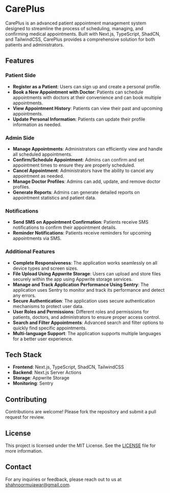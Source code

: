 # CarePlus

CarePlus is an advanced patient appointment management system designed to streamline the process of scheduling, managing, and confirming medical appointments. Built with Next.js, TypeScript, ShadCN, and TailwindCSS, CarePlus provides a comprehensive solution for both patients and administrators.

## Features

### Patient Side
- **Register as a Patient**: Users can sign up and create a personal profile.
- **Book a New Appointment with Doctor**: Patients can schedule appointments with doctors at their convenience and can book multiple appointments.
- **View Appointment History**: Patients can view their past and upcoming appointments.
- **Update Personal Information**: Patients can update their profile information as needed.

### Admin Side
- **Manage Appointments**: Administrators can efficiently view and handle all scheduled appointments.
- **Confirm/Schedule Appointment**: Admins can confirm and set appointment times to ensure they are properly scheduled.
- **Cancel Appointment**: Administrators have the ability to cancel any appointment as needed.
- **Manage Doctor Profiles**: Admins can add, update, and remove doctor profiles.
- **Generate Reports**: Admins can generate detailed reports on appointment statistics and patient data.

### Notifications
- **Send SMS on Appointment Confirmation**: Patients receive SMS notifications to confirm their appointment details.
- **Reminder Notifications**: Patients receive reminders for upcoming appointments via SMS.

### Additional Features
- **Complete Responsiveness**: The application works seamlessly on all device types and screen sizes.
- **File Upload Using Appwrite Storage**: Users can upload and store files securely within the app using Appwrite storage services.
- **Manage and Track Application Performance Using Sentry**: The application uses Sentry to monitor and track its performance and detect any errors.
- **Secure Authentication**: The application uses secure authentication mechanisms to protect user data.
- **User Roles and Permissions**: Different roles and permissions for patients, doctors, and administrators to ensure proper access control.
- **Search and Filter Appointments**: Advanced search and filter options to quickly find specific appointments.
- **Multi-language Support**: The application supports multiple languages for a better user experience.

## Tech Stack

- **Frontend**: Next.js, TypeScript, ShadCN, TailwindCSS
- **Backend**: Next.js Server Actions
- **Storage**: Appwrite Storage
- **Monitoring**: Sentry

## Contributing

Contributions are welcome! Please fork the repository and submit a pull request for review.

## License

This project is licensed under the MIT License. See the [LICENSE](LICENSE) file for more information.

## Contact

For any inquiries or feedback, please reach out to us at shahnoormujawar@gmail.com.
